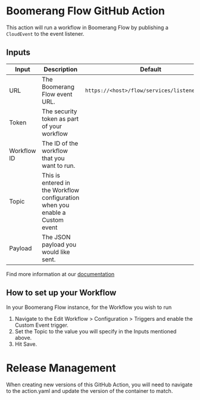 # Boomerang Flow GitHub Action

This action will run a workflow in Boomerang Flow by publishing a `CloudEvent` to the event listener.

## Inputs

| Input       | Description                                                                  | Default                                       | Required |
| ----------- | ---------------------------------------------------------------------------- | --------------------------------------------- | -------- |
| URL         | The Boomerang Flow event URL.                                                | `https://<host>/flow/services/listener/event` | true     |
| Token       | The security token as part of your workflow                                  |                                               | true     |
| Workflow ID | The ID of the workflow that you want to run.                                 |                                               | true     |
| Topic       | This is entered in the Workflow configuration when you enable a Custom event |                                               | true     |
| Payload     | The JSON payload you would like sent.                                        |                                               | false    |

Find more information at our [documentation](https://www.useboomerang.io/docs/boomerang-flow/architecture/eventing-architecture)

## How to set up your Workflow

In your Boomerang Flow instance, for the Workflow you wish to run

1. Navigate to the Edit Workflow > Configuration > Triggers and enable the Custom Event trigger.
2. Set the Topic to the value you will specify in the Inputs mentioned above.
3. Hit Save.

# Release Management

When creating new versions of this GitHub Action, you will need to navigate to the action.yaml and update the version of the container to match.
